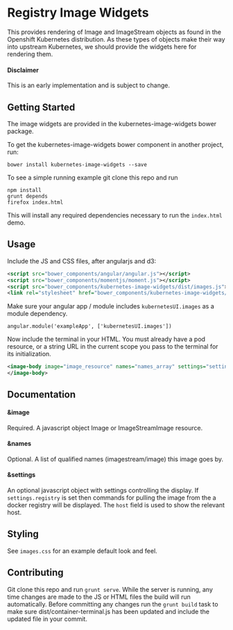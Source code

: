 Registry Image Widgets
========================

This provides rendering of Image and ImageStream objects as found in the
Openshift Kubernetes distribution. As these types of objects make their
way into upstream Kubernetes, we should provide the widgets here for
rendering them.

#### Disclaimer
This is an early implementation and is subject to change.

Getting Started
---------------

The image widgets are provided in the kubernetes-image-widgets bower package.

To get the kubernetes-image-widgets bower component in another project, run:

```
bower install kubernetes-image-widgets --save
```

To see a simple running example git clone this repo and run

```
npm install
grunt depends
firefox index.html
```

This will install any required dependencies necessary to run the ```index.html``` demo.

Usage
-----

Include the JS and CSS files, after angularjs and d3:

```xml
<script src="bower_components/angular/angular.js"></script>
<script src="bower_components/momentjs/moment.js"></script>
<script src="bower_components/kubernetes-image-widgets/dist/images.js"></script>
<link rel="stylesheet" href="bower_components/kubernetes-image-widgets/dist/images.css" />
```

Make sure your angular app / module includes ```kubernetesUI.images``` as a module dependency.

```
angular.module('exampleApp', ['kubernetesUI.images'])
```

Now include the terminal in your HTML. You must already have a pod resource, or a string
URL in the current scope you pass to the terminal for its initialization.

```xml
<image-body image="image_resource" names="names_array" settings="settings">
</image-body>
```

Documentation
-------------

#### &image

Required. A javascript object Image or ImageStreamImage resource.

#### &names

Optional. A list of qualified names (imagestream/image) this image goes by.

#### &settings

An optional javascript object with settings controlling the display. If
```settings.registry``` is set then commands for pulling the image from the
a docker registry will be displayed. The ```host``` field is used to show
the relevant host.


Styling
-------

See ```images.css``` for an example default look and feel.

Contributing
------------

Git clone this repo and run `grunt serve`. While the server is running, any time changes
are made to the JS or HTML files the build will run automatically.  Before committing any
changes run the `grunt build` task to make sure dist/container-terminal.js has been updated
and include the updated file in your commit.
